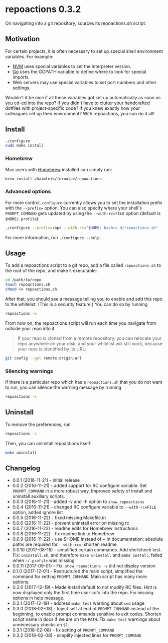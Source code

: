 # repoactions 0.3.2

On navigating into a git repository, sources its repoactions.sh script.

## Motivation
For certain projects, it is often necessary to set up special shell environment variables. For example:

* [NVM](https://github.com/creationix/nvm) uses special variables to set the interpreter version.
* [Go](https://github.com/golang/go/wiki) uses the GOPATH variable to define where to look for special imports.
* Web servers may use special variables to set port numbers and other settings.

Wouldn't it be nice if all these variables got set up automatically as soon as you cd-ed into the repo? If you didn't have to clutter your handcrafted dotfiles with project-specific code? If you knew exactly how your colleagues set up their environment? With repoactions, you can do it all!

## Install

```bash
./configure
sudo make install
```

### Homebrew
Mac users with [Homebrew](http://brew.sh/) installed can simply run:

```bash
brew install chaimleib/formulae/repoactions
```

### Advanced options
For more control, `configure` currently allows you to set the installation prefix with the `--prefix=` option. You can also specify where your shell's `PROMPT_COMMAND` gets updated by using the `--with-rc=FILE` option (default is `$HOME/.profile`):

```bash
./configure --prefix=/opt --with-rc="$HOME/.bashrc.d/repoactions.sh"
```

For more information, run `./configure --help`.

## Usage

To add a repoactions script to a git repo, add a file called `repoactions.sh` to the root of the repo, and make it executable:

```bash
cd /path/to/repo
touch repoactions.sh
chmod +x repoactions.sh
```

After that, you should see a message telling you to enable and add this repo to the whitelist. (This is a security feature.) You can do so by running

```bash
repoactions -w
```

From now on, the repoactions script will run each time you navigate from outside your repo into it.

> If your repo is cloned from a remote repository, you can relocate your repo anywhere on your disk, and your whitelist will still work, because your repo is identified by its URL:

  ```bash
git config --get remote.origin.url
```

### Silencing warnings

If there is a particular repo which has a `repoactions.sh` that you do not want to run, you can silence the warning message by running

```bash
repoactions -s
```

## Uninstall

To remove the preferences, run

```bash
repoactions -z
```

Then, you can uninstall repoactions itself:

```bash
make uninstall
```

## Changelog
* 0.0.1 (2016-11-21) - initial release
* 0.0.2 (2016-11-21) - added support for RC configure variable. Set `PROMPT_COMMAND` in a more robust way. Improved safety of install and uninstall auxiliary scripts.
* 0.0.3 (2016-11-21) - added -v and -h option to `show_repoactions`
* 0.0.4 (2016-11-21) - changed RC configure variable to `--with-rc=FILE` option, added ignore list
* 0.0.5 (2016-11-22) - fixed missing Makefile.in
* 0.0.6 (2016-11-22) - prevent uninstall error on missing rc
* 0.0.7 (2016-11-22) - readme edits for Homebrew instructions
* 0.0.8 (2016-11-22) - fix readme link to Homebrew
* 0.0.9 (2016-11-22) - use $HOME instead of ~ in documentation; absolute paths are required for `--with-rc=`, shorten readme
* 0.0.10 (2017-08-18) - simplified certain commands. Add shellcheck test. Fix: `uninstall.sh`, and therefore `make uninstall` and `make install`, failed when `~/.profile` was missing
* 0.0.11 (2017-09-01) - Fix: `show_repoactions -v` did not display version
* 0.1.0 (2017-12-01) - Restructured the main script, simplified the command for setting `PROMPT_COMMAND`. Main script has many more options.
* 0.2.0 (2017-12-19) - Made install default to not modify RC files. Hint is now displayed only the first time user cd's into the repo. Fix missing options in help message.
* 0.2.1 (2017-12-19) - address `make test` warning about `sed` usage
* 0.3.0 (2018-02-08) - Inject self at end of `PROMPT_COMMAND` instead of the beginning, to enable prompt commands sensitive to exit codes. Shorten script name in docs if we are on the `PATH`. Fix `make test` warnings about unnecessary checks on `$?`.
* 0.3.1 (2018-02-08) - fix setting of `PROMPT_COMMAND`
* 0.3.2 (2018-02-08) - simplify injected lines for `PROMPT_COMMAND`

